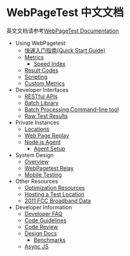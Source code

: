 # WebPageTest 中文文档
英文文档请参考[WebPageTest Documentation](https://sites.google.com/a/webpagetest.org/docs/)

+ Using WebPagetest
	+ [快速入门指南(Quick Start Guide)](/Using-WebPagetest/quick-start-guide.md)
	+ [Metrics](/Using-WebPagetest/metrics.md)
		+ [Speed Index](/Using-WebPagetest/metrics-speed-index.md)
	+ [Result Codes](/Using-WebPagetest/result-codes.md)
	+ [Scripting](/Using-WebPagetest/scripting.md)
	+ [Custom Metrics](/Using-WebPagetest/custom-metrics.md)
+ Developer Interfaces
	+ [RESTful APIs](/Developer-Interfaces/restful-apis.md)
	+ [Batch Library](/Developer-Interfaces/batch-library.md)
	+ [Batch Processing Command-line tool](/Developer-Interfaces/batch-processing-command-line-tool.md)
	+ [Raw Test Results](/Developer-Interfaces/raw-test-tesults.md)
+ Private Instances
	+ [Locations](/Private-Instances/locations.md)
	+ [Web Page Replay](/Private-Instances/web-page-replay.md)
	+ [Node.js Agent](/Private-Instances/nodejs-agent.md)
		+ [Agent Setup](/Private-Instances/agent-setup.md)
+ System Design
	+ [Overview](/System-Design/overview.md)
	+ [WebPagetest Relay](/System-Design/webpagetest-relay.md)
	+ [Mobile Testing](/System-Design/mobile-testing.md)
+ Other Resources
	+ [Optimization Resources](/Other-Resources/optimization-resources.md)
	+ [Hosting a Test Location](/Other-Resources/hosting-a-test-location.md)
	+ [2011 FCC Broadband Data](/Other-Resources/2011-fcc-broadband-data.md)
+ Developer Information
	+ [Developer FAQ](/Developer-Information/developer-faq.md)
	+ [Code Guidelines](/Developer-Information/code-guidelines.md)
	+ [Code Review](/Developer-Information/code-review.md)
	+ [Design Docs](/Developer-Information/design-docs.md)
		+ [Benchmarks](/Developer-Information/benchmarks.md)
	+ [Async JS](/Developer-Information/async-js.md)	